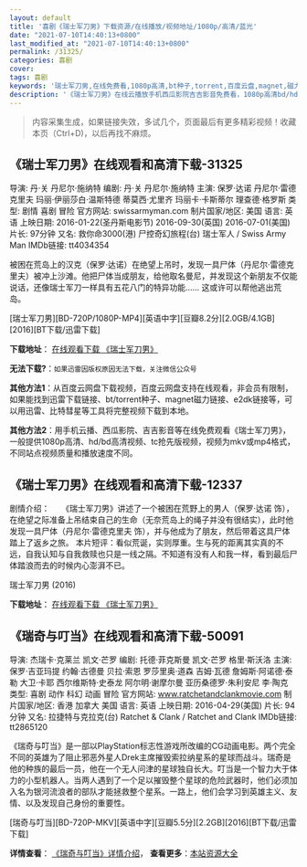 ```yaml
---
layout: default
title: '喜剧《瑞士军刀男》下载资源/在线播放/视频地址/1080p/高清/蓝光'
date: "2021-07-10T14:40:13+0800"
last_modified_at: "2021-07-10T14:40:13+0800"
permalink: /31325/
categories: 喜剧
cover:
tags: 喜剧
keywords: '瑞士军刀男,在线免费看,1080p高清,bt种子,torrent,百度云盘,magnet,磁力链,迅雷下载资源'
description: '《瑞士军刀男》在线云播放手机西瓜影院吉吉影音免费看，1080p高清bd/hd未删减完整版和tc抢先枪版，mkv/mp4格式，附带bt/torrent种子、magnet/磁力链、百度云盘、网盘资源迅雷下载链接'
---
```


>内容采集生成，如果链接失效，多试几个，页面最后有更多精彩视频！收藏本页（Ctrl+D)，以后再找不麻烦。


## 《瑞士军刀男》在线观看和高清下载-31325

导演: 丹·关 丹尼尔·施纳特 编剧: 丹·关 丹尼尔·施纳特 主演: 保罗·达诺 丹尼尔·雷德克里夫 玛丽·伊丽莎白·温斯特德 蒂莫西·尤里齐 玛丽卡·卡斯蒂尔 理查德·格罗斯 类型: 剧情 喜剧 冒险 官方网站: swissarmyman.com 制片国家/地区: 美国 语言: 英语 上映日期: 2016-01-22(圣丹斯电影节) 2016-09-30(英国) 2016-07-01(美国) 片长: 97分钟 又名: 救你命3000(港) 尸控奇幻旅程(台) 瑞士军人 / Swiss Army Man IMDb链接: tt4034354

被困在荒岛上的汉克（保罗·达诺）在绝望上吊时，发现一具尸体（丹尼尔·雷德克里夫）被冲上沙滩。他把尸体当成朋友，给他取名曼尼，并发现这个新朋友不仅能说话，还像瑞士军刀一样具有五花八门的特异功能…… 这或许可以帮他逃出荒岛。


[瑞士军刀男][BD-720P/1080P-MP4][英语中字][豆瓣8.2分][2.0GB/4.1GB][2016][BT下载/迅雷下载]

**下载地址**： [在线观看下载 《瑞士军刀男》](https://www.btdx8.com/torrent/swiss_army_man_2016.html) 


**无法下载?**：`如果迅雷因版权原因无法下载，关注微信公众号 `

**其他方法1**：从百度云网盘下载视频，百度云网盘支持在线观看，非会员有限制，如果能找到迅雷下载链接、bt/torrent种子、magnet磁力链接、e2dk链接等，可以用迅雷、比特彗星等工具将完整视频下载到本地。

**其他方法2**：用手机云播、西瓜影院、吉吉影音等在线免费观看《瑞士军刀男》，一般提供1080p高清、hd/bd高清视频、tc抢先版视频，视频为mkv或mp4格式，不同站点视频质量和播放速度不同。


## 《瑞士军刀男》在线观看和高清下载-12337

剧情介绍：　　《瑞士军刀男》讲述了一个被困在荒野上的男人（保罗·达诺 饰），在绝望之际准备上吊结束自己的生命（无奈荒岛上的绳子并没有很结实），此时他发现一具尸体（丹尼尔·雷德克里夫 饰），并与他成为了朋友，然后带着这具尸体踏上了返乡之旅。  本片短评：看似荒诞，实则厚重。生与死的距离其实真的不远，自我认知与自我救赎也只是一线之隔。不知道有没有人和我一样，看到最后尸体踏浪而去的时候内心澎湃不已。


瑞士军刀男 (2016)

**下载地址**： [在线观看下载 《瑞士军刀男》](https://www.btbtdy.me/btdy/dy7023.html) 


## 《瑞奇与叮当》在线观看和高清下载-50091

导演: 杰瑞卡·克莱兰 凯文·芒罗 编剧: 托德·菲克斯曼 凯文·芒罗 格里·斯沃洛 主演: 保罗·吉亚玛提 约翰·古德曼 贝拉·索恩 罗莎里奥·道森 吉姆·瓦德 詹姆斯·阿诺德·泰勒 大卫·卡耶 西尔维斯特·史泰龙 阿尔明·谢摩尔曼 亚历桑德罗·朱利安尼 李·陶克 类型: 喜剧 动作 科幻 动画 冒险 官方网站: www.ratchetandclankmovie.com 制片国家/地区: 香港 加拿大 美国 语言: 英语 上映日期: 2016-04-29(美国) 片长: 94分钟 又名: 拉捷特与克拉克(台) Ratchet & Clank / Ratchet and Clank IMDb链接: tt2865120

《瑞奇与叮当》是一部以PlayStation标志性游戏所改编的CG动画电影。两个完全不同的英雄为了阻止邪恶外星人Drek主席摧毁索拉纳星系的星球而战斗。瑞奇是他的种族的最后一员，他在一个无人问津的星球独自长大。叮当是一个智力大于体力的小型机器人。当两人遇到了一个足以摧毁整个星球的危险武器时，他们必须加入名为银河流浪者的部队才能拯救整个星系。一路上，他们会学习到英雄主义、友情、以及发现自己身份的重要性。


[瑞奇与叮当][BD-720P-MKV][英语中字][豆瓣5.5分][2.2GB][2016][BT下载/迅雷下载]

**详情查看**： [《瑞奇与叮当》详情介绍](/movie/50091/)， **查看更多**：[本站资源大全](/movie/t/all/)

